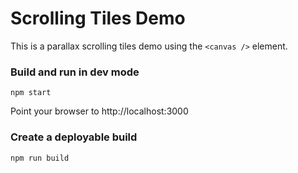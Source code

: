 # Scrolling Tiles Demo

This is a parallax scrolling tiles demo using the `<canvas />` element.

### Build and run in dev mode

```
npm start
```

Point your browser to http://localhost:3000

### Create a deployable build

```
npm run build
```
